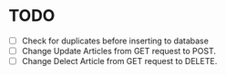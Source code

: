 # TODO

- [ ] Check for duplicates before inserting to database
- [ ] Change Update Articles from GET request to POST.
- [ ] Change Delect Article from GET request to DELETE.
